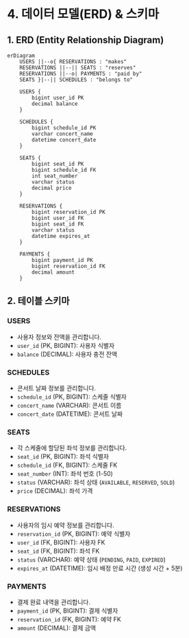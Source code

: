 # 4. 데이터 모델(ERD) & 스키마

## 1. ERD (Entity Relationship Diagram)

```mermaid
erDiagram
    USERS ||--o{ RESERVATIONS : "makes"
    RESERVATIONS ||--|| SEATS : "reserves"
    RESERVATIONS ||--o| PAYMENTS : "paid by"
    SEATS }|--|| SCHEDULES : "belongs to"
    
    USERS {
        bigint user_id PK
        decimal balance
    }
    
    SCHEDULES {
        bigint schedule_id PK
        varchar concert_name
        datetime concert_date
    }
    
    SEATS {
        bigint seat_id PK
        bigint schedule_id FK
        int seat_number
        varchar status
        decimal price
    }
    
    RESERVATIONS {
        bigint reservation_id PK
        bigint user_id FK
        bigint seat_id FK
        varchar status
        datetime expires_at
    }
    
    PAYMENTS {
        bigint payment_id PK
        bigint reservation_id FK
        decimal amount
    }
```

## 2. 테이블 스키마

### USERS
-   사용자 정보와 잔액을 관리합니다.
-   `user_id` (PK, BIGINT): 사용자 식별자
-   `balance` (DECIMAL): 사용자 충전 잔액

### SCHEDULES
-   콘서트 날짜 정보를 관리합니다.
-   `schedule_id` (PK, BIGINT): 스케줄 식별자
-   `concert_name` (VARCHAR): 콘서트 이름
-   `concert_date` (DATETIME): 콘서트 날짜

### SEATS
-   각 스케줄에 할당된 좌석 정보를 관리합니다.
-   `seat_id` (PK, BIGINT): 좌석 식별자
-   `schedule_id` (FK, BIGINT): 스케줄 FK
-   `seat_number` (INT): 좌석 번호 (1-50)
-   `status` (VARCHAR): 좌석 상태 (`AVAILABLE`, `RESERVED`, `SOLD`)
-   `price` (DECIMAL): 좌석 가격

### RESERVATIONS
-   사용자의 임시 예약 정보를 관리합니다.
-   `reservation_id` (PK, BIGINT): 예약 식별자
-   `user_id` (FK, BIGINT): 사용자 FK
-   `seat_id` (FK, BIGINT): 좌석 FK
-   `status` (VARCHAR): 예약 상태 (`PENDING`, `PAID`, `EXPIRED`)
-   `expires_at` (DATETIME): 임시 배정 만료 시간 (생성 시간 + 5분)

### PAYMENTS
-   결제 완료 내역을 관리합니다.
-   `payment_id` (PK, BIGINT): 결제 식별자
-   `reservation_id` (FK, BIGINT): 예약 FK
-   `amount` (DECIMAL): 결제 금액
